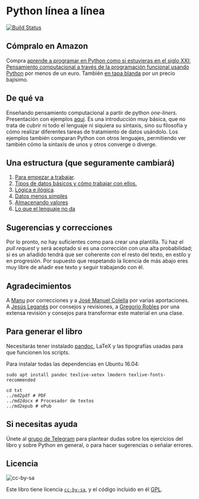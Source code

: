 # Python línea a línea

[![Build Status](https://travis-ci.org/JJ/1line-py.svg?branch=master)](https://travis-ci.org/JJ/1line-py)

## Cómpralo en Amazon

Compra
[aprende a programar en Python como si estuvieras en el siglo XXI: Pensamiento computacional a través de la programación funcional usando Python](http://amzn.to/2t1gKt7) por
menos de un euro. También [en tapa blanda](http://amzn.to/2sCZKu8) por
un precio bajísimo. 

## De qué va

Enseñando pensamiento computacional a partir de python
*one-liners*. Presentación con ejemplos [aquí](preso/). Es una
introducción muy básica, que no trata de cubrir ni todo el lenguaje ni
siquiera su sintaxis, sino su filosofía y cómo realizar diferentes
tareas de tratamiento de datos usándolo. Los ejemplos también comparan
Python con otros lenguajes, permitiendo ver también cómo la sintaxis
de unos y otros converge o diverge. 

## Una estructura (que seguramente cambiará)

1. [Para empezar a trabajar](txt/01.empezar.md).
2. [Tipos de datos básicos y cómo trabajar con ellos.](txt/02.datos.md)
3. [Lógica e ilógica](txt/03.logica.md).
4. [Datos menos simples](txt/04.componiendo.md)
5. [Almacenando valores](txt/05.identificando.md)
6. [Lo que el lenguaje no da](txt/06.sinpilas.md)

## Sugerencias y correcciones

Por lo pronto, no hay suficientes como para crear una plantilla. Tú
haz el *pull request* y será aceptado si es una corrección con una
alta probabilidad; si es un añadido tendrá que ser coherente con el
resto del texto, en estilo y en progresión. Por supuesto que
respetando la licencia de más abajo eres muy libre de añadir ese texto
y seguir trabajando con él.

## Agradecimientos

A [Manu](https://github.com/Makova) por
correcciones y a [José Manuel Colella](https://github.com/josecolella)
por varias aportaciones.
A [Jesús Leganés](https://github.com/piranna) por
consejos y revisiones,
a [Gregorio Robles](https://github.com/gregoriorobles) por una extensa
revisión y consejos para transformar este material en una clase. 

## Para generar el libro

Necesitarás tener instalado [pandoc](http://pandoc.org), LaTeX y las tipografías
usadas para que funcionen los scripts.

Para instalar todas las dependencias en Ubuntu 16.04:

```
sudo apt install pandoc texlive-xetex lmodern texlive-fonts-recommended
```

```
cd txt
../md2pdf # PDF
../md2docx # Procesador de textos
../md2epub # ePub
```

## Si necesitas ayuda

Únete
al
[grupo de Telegram](https://www.meetup.com/es-ES/preview/Granada-Geek/events/242991009) para
plantear dudas sobre los ejercicios del libro y sobre Python en
general, o para hacer sugerencias o señalar errores.

## Licencia

![cc-by-sa](https://i.creativecommons.org/l/by-sa/3.0/es/88x31.png)

Este libro tiene
licencia
[`cc-by-sa`](https://creativecommons.org/licenses/by-sa/3.0/es/), y el
código incluido en él [GPL](LICENSE).
